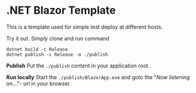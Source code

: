 # .NET Blazor Template

This is a template used for simple test deploy at different hosts.

Try it out. Simply clone and run command

```
dotnet build -c Release
dotnet publish -c Release -o ./publish
```

**Publish** 
Put the `./publish` content in your application root.

**Run locally**
Start the ``./publish/BlazorApp.exe`` and goto the "*Now listening on...*"- url in your browser.
